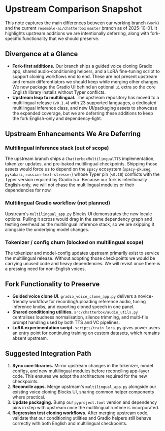 # Upstream Comparison Snapshot

This note captures the main differences between our working branch (`work`) and the current `resemble-ai/chatterbox` `master` branch as of 2025-10-01. It highlights upstream additions we are intentionally deferring, along with fork-specific functionality that we should preserve.

## Divergence at a Glance

- **Fork-first additions.** Our branch ships a guided voice cloning Gradio app, shared audio-conditioning helpers, and a LoRA fine-tuning script to support cloning workflows end to end. These are not present upstream and remain differentiators we should keep while merging other changes. We now package the Gradio UI behind an optional `ui` extra so the core English library installs without Typer conflicts.
- **Upstream leap to multilingual.** The upstream repository has moved to a multilingual release (`v0.1.4`) with 23 supported languages, a dedicated multilingual inference class, and new UI/packaging assets to showcase the expanded coverage, but we are deferring these additions to keep the fork English-only and dependency-light.

## Upstream Enhancements We Are Deferring

### Multilingual inference stack (out of scope)

The upstream branch ships a `ChatterboxMultilingualTTS` implementation, tokenizer updates, and pre-baked multilingual checkpoints. Shipping those assets would force us to depend on the `spacy` ecosystem (`spacy-pkuseg`, `pykakasi`, `russian-text-stresser`) whose Typer pin (`<0.10`) conflicts with the Typer version required by Gradio 5.x. Because our fork is intentionally English-only, we will not chase the multilingual modules or their dependencies for now.

### Multilingual Gradio workflow (not planned)

Upstream's `multilingual_app.py` Blocks UI demonstrates the new locale options. Pulling it across would drag in the same dependency graph and testing overhead as the multilingual inference stack, so we are skipping it alongside the underlying model changes.

### Tokenizer / config churn (blocked on multilingual scope)

The tokenizer and model-config updates upstream primarily exist to service the multilingual release. Without adopting those checkpoints we would be carrying unused code and heavy dependencies. We will revisit once there is a pressing need for non-English voices.

## Fork Functionality to Preserve

- **Guided voice clone UI.** `gradio_voice_clone_app.py` delivers a novice-friendly workflow for recording/uploading reference audio, tuning inference knobs, and exporting cloned speech in one panel.
- **Shared conditioning utilities.** `src/chatterbox/audio_utils.py` centralises loudness normalisation, silence trimming, and multi-file prompt handling used by both TTS and VC pipelines.
- **LoRA experimentation script.** `scripts/train_lora.py` gives power users an entry point for continuing training on custom datasets, which remains absent upstream.

## Suggested Integration Path

1. **Sync core libraries.** Mirror upstream changes in the tokenizer, model configs, and new multilingual modules before reconciling app-layer code. This ensures we adopt the architecture required for the new checkpoints.
2. **Reconcile apps.** Merge upstream's `multilingual_app.py` alongside our existing voice cloning Blocks UI, sharing common helper components where practical.
3. **Update packaging.** Bump our `pyproject.toml` version and dependency pins in step with upstream once the multilingual runtime is incorporated.
4. **Regression test cloning workflows.** After merging upstream code, validate that our conditioning utilities and Gradio helpers still behave correctly with both English and multilingual checkpoints.
